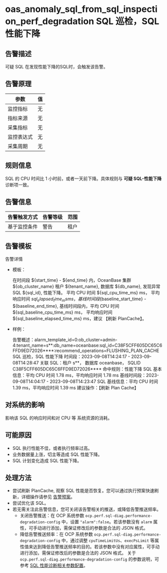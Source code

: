 # oas_anomaly_sql_from_sql_inspection_perf_degradation SQL 巡检，SQL 性能下降

## 告警描述

可疑 SQL 在发现性能下降的SQL时，会触发该告警。

## 告警原理

| 参数 | 值 |
| --- | --- |
| 监控指标 | 无 |
| 指标来源 | 无 |
| 采集指标 | 无 |
| 监控表达式 | 无 |
| 采集周期 | 无 |

## 规则信息

SQL 的 CPU 时间比 1 小时前，或者一天前下降。具体规则与 **可疑 SQL-性能下降** 诊断项一致。

## 告警信息

| 告警触发方式 | 告警等级 | 范围 |
| --- | --- | --- |
| 基于监控条件 | 警告 | 租户 |

## 告警模板

告警详情

* 模板：

  在时间段 ${start_time} - ${end_time} 内，OceanBase 集群 ${ob_cluster_name} 租户 ${tenant_name}, 数据库 ${db_name}, 发现异常 SQL ${sql_id}, 性能下降。 平均 CPU 时间 ${sql_cpu_time_ms} ms， 平均响应时间 ${sql_elapsed_time_ms} ms，基线时间段${baseline_start_time} - ${baseline_end_time}, 基线时间段内，平均 CPU 时间 ${sql_baseline_cpu_time_ms} ms， 平均响应时间 ${sql_baseline_elapsed_time_ms} ms，建议 【刷新 PlanCache】。

* 样例：

  告警概述：alarm_template_id=0:ob_cluster=admin-4:tenant_name=s**:db_name=oceanbase:sql_id=C38F5CFF605DC65C6FFD9ED72026****:recommend_operations=FLUSHING_PLAN_CACHE SQL 巡检，SQL 性能下降
  时间段：2023-09-08T14:24:17 - 2023-09-08T14:28:47
  关联 SQL：租户 s**， 数据库 oceanbase， SQLID C38F5CFF605DC65C6FFD9ED72026****
  命中规则：性能下降
  SQL 基本信息：平均 CPU 时间 1.78 ms，平均响应时间 1.78 ms
  基线时间段：2023-09-08T14:04:17 - 2023-09-08T14:23:47
  SQL 基线信息：平均 CPU 时间 1.39 ms，平均响应时间 1.39 ms
  建议操作：【刷新 Plan Cache】

## 对系统的影响

影响该 SQL 的响应时间和对 CPU 等 系统资源的消耗。

## 可能原因

* SQL 执行性能不佳，或者执行频率过高。
* 业务数据量上涨，切主等造成 SQL 性能下降。
* SQL 计划变化造成 SQL 性能下降。

## 处理方法

* 尝试刷新 PlanCache, 观察 SQL 性能是否恢复。您可以通过执行预案快速刷新，详细操作请参见 [告警预案](../500.appendix/400.execute-the-plan.md)。
* 尝试优化该 SQL。
* 若无需关注此告警信息，您可关闭该告警相关的推送，或降低告警推送频率。
  * 关闭告警推送：在 OCP 系统参数 `ocp.perf.sql-diag.performance-degradation-config` 中，设置 `"alarm":false`。若该参数没有 `alarm` 属性，可手动进行添加，需保证修改后的参数是合法的 JSON 格式。
  * 降低告警推送频率：在 OCP 系统参数 `ocp.perf.sql-diag.performance-degradation-config` 中，通过调整 `cpuTimeLimitUs`、`execPsLimit` 等属性值来达到降低告警推送频率的目的。若该参数中没有对应属性，可手动进行添加，需保证修改后的参数是合法的 JSON 格式。
  关于 `ocp.perf.sql-diag.performance-degradation-config` 的参数说明，可参考 [SQL 性能诊断相关参数配置](../../../1000.diagnosis-and-tuning-fuctions/100.manage-sql-diagnosis/1400.sql-performance-diagnosis-related-parameter-configuration.md)。
